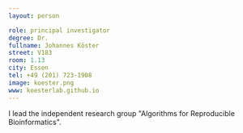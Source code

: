 ```yaml
---
layout: person

role: principal investigator
degree: Dr.
fullname: Johannes Köster
street: V183
room: 1.13
city: Essen
tel: +49 (201) 723-1908
image: koester.png
www: koesterlab.github.io
---
```


I lead the independent research group "Algorithms for Reproducible Bioinformatics".

